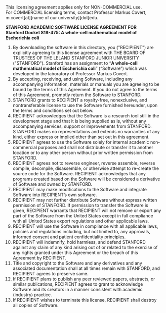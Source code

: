 This licensing agreement applies only for NON-COMMERCIAL use.  
For COMMERCIAL licensing terms, contact Professor Markus Covert, m.covert&lsqb;at&rsqb;&lsqb;name of our university&rsqb;&lsqb;dot&rsqb;edu.


**STANFORD ACADEMIC SOFTWARE LICENSE AGREEMENT FOR**  
**Stanford Docket S18-475: A whole-cell mathematical model of Escherichia coli**

1. By downloading the software in this directory, you ("RECIPIENT") are explicitly agreeing to this license agreement with THE BOARD OF TRUSTEES OF THE LELAND STANFORD JUNIOR UNIVERSITY ("STANFORD").  Stanford has an assignment to “**A whole-cell mathematical model of Escherichia coli**” (“Software”) which was developed in the laboratory of Professor Markus Covert.
2. By accepting, receiving, and using Software, including any accompanying information, materials or manuals you are agreeing to be bound by the terms of this Agreement.  If you do not agree to the terms of this Agreement, promptly return the Software to STANFORD.
3. STANFORD grants to RECIPIENT a royalty-free, nonexclusive, and nontransferable license to use the Software furnished hereunder, upon the terms and conditions set out below. 
4. RECIPIENT acknowledges that the Software is a research tool still in the development stage and that it is being supplied as is, without any accompanying services, support or improvements from STANFORD.  STANFORD makes no representations and extends no warranties of any kind, either express or implied other than set out in this agreement.
5. RECIPIENT agrees to use the Software solely for internal academic non-commercial purposes and shall not distribute or transfer it to another location or to any other person without prior written permission from STANFORD.
6. RECIPIENT agrees not to reverse engineer, reverse assemble, reverse compile, decompile, disassemble, or otherwise attempt to re-create the source code for the Software. RECIPIENT acknowledges that any programs created based on the Software will be considered a derivative of Software and owned by STANFORD. 
7. RECIPIENT may make modifications to the Software and integrate Software into RECIPIENT’s own software. 
8. RECIPIENT may not further distribute Software without express written permission of STANFORD. If permission to transfer the Software is given, RECIPIENT warrants that RECIPIENT will not remove or export any part of the Software from the United States except in full compliance with all United States export regulations and other applicable laws.
9. RECIPIENT will use the Software in compliance with all applicable laws, policies and regulations including, but not limited to, any approvals, informed consent and patient confidentiality principles.
10. RECIPIENT will indemnify, hold harmless, and defend STANFORD against any claim of any kind arising out of or related to the exercise of any rights granted under this Agreement or the breach of this Agreement by RECIPIENT.
11. Title and copyright to the Software and any derivatives and any associated documentation shall at all times remain with STANFORD, and RECIPIENT agrees to preserve same.
12. If RECIPIENT plans to publish any peer reviewed papers, abstracts, or similar publications, RECIPIENT agrees to grant to acknowledge Software and its creators in a manner consistent with academic (industry) practice. 
13. If RECIPIENT wishes to terminate this license, RECIPIENT shall destroy all copies of Software.
